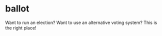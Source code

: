 # ballot
Want to run an election? Want to use an alternative voting system? This is the right place!
